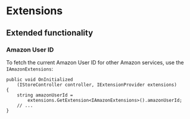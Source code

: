 # Extensions

## Extended functionality

### Amazon User ID

To fetch the current Amazon User ID for other Amazon services, use the `IAmazonExtensions`:

````
public void OnInitialized
    (IStoreController controller, IExtensionProvider extensions)
{
    string amazonUserId = 
        extensions.GetExtension<IAmazonExtensions>().amazonUserId;
    // ...
}
````

